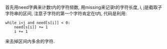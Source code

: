 首先用need字典来计数t内的字符频数, 用missing来记录t的字符长度, i, j是截取子字符串的区间, 注意子字符的第一个字符肯定在t内, 代码是利用:
```
while i<j and need[s[i]] < 0:
    need[s[i]] += 1
    i += 1
```
来去掉区间内多余的字符.
